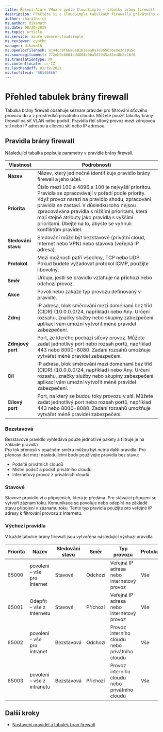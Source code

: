 ```yaml
---
title: Řešení Azure VMware podle CloudSimple – tabulky brány firewall
description: Přečtěte si o CloudSimple tabulkách firewallu privátního cloudu a pravidlech brány firewall, včetně výchozích pravidel, která se vytvářejí v každé tabulce brány firewall.
author: sharaths-cs
ms.author: dikamath
ms.date: 08/20/2019
ms.topic: article
ms.service: azure-vmware-cloudsimple
ms.reviewer: cynthn
manager: dikamath
ms.openlocfilehash: 8c44c39f66a0a0161eea8a7e9656bbe0e3d1015c
ms.sourcegitcommit: 772eb9c6684dd4864e0ba507945a83e48b8c16f0
ms.translationtype: MT
ms.contentlocale: cs-CZ
ms.lasthandoff: 03/19/2021
ms.locfileid: "88140866"
---
```

# <a name="firewall-tables-overview"></a>Přehled tabulek brány firewall

Tabulka brány firewall obsahuje seznam pravidel pro filtrování síťového provozu do a z prostředků privátního cloudu. Můžete použít tabulky brány firewall na síť VLAN nebo podsíť. Pravidla řídí síťový provoz mezi zdrojovou sítí nebo IP adresou a cílovou sítí nebo IP adresou.

## <a name="firewall-rules"></a>Pravidla brány firewall

Následující tabulka popisuje parametry v pravidle brány firewall.

| Vlastnost | Podrobnosti |
| ---------| --------|
| **Název** | Název, který jedinečně identifikuje pravidlo brány firewall a jeho účel. |
| **Priorita** | Číslo mezi 100 a 4096 a 100 je nejvyšší prioritou. Pravidla se zpracovávají v pořadí podle priority. Když provoz narazí na pravidlo shodu, zpracování pravidla se zastaví. V důsledku toho nejsou zpracovávána pravidla s nižšími prioritami, která mají stejné atributy jako pravidla s vyššími prioritami.  Dbejte na to, abyste se vyhnuli konfliktům pravidel. |
| **Sledování stavu** | Sledování může být bezstavové (privátní cloud, Internet nebo VPN) nebo stavová (veřejná IP adresa).  |
| **Protokol** | Mezi možnosti patří všechny, TCP nebo UDP. Pokud budete vyžadovat protokol ICMP, použijte libovolný. |
| **Směr** | Určuje, jestli se pravidlo vztahuje na příchozí nebo odchozí provoz. |
| **Akce** | Povolí nebo zakáže typ provozu definovaný v pravidle. |
| **Zdroj** | IP adresa, blok směrování mezi doménami bez tříd (CIDR) (10.0.0.0/24, například) nebo Any.  Určení rozsahu, značky služby nebo skupiny zabezpečení aplikací vám umožní vytvořit méně pravidel zabezpečení. |
| **Zdrojový port** | Port, ze kterého pochází síťový provoz.  Můžete zadat jednotlivý port nebo rozsah portů, například 443 nebo 8000-8080. Zadání rozsahů umožňuje vytvářet méně pravidel zabezpečení. |
| **Cíl** | IP adresa, blok směrování mezi doménami bez tříd (CIDR) (10.0.0.0/24, například) nebo Any.  Určení rozsahu, značky služby nebo skupiny zabezpečení aplikací vám umožní vytvořit méně pravidel zabezpečení.  |
| **Cílový port** | Port, na který se budou toky provozu v síti.  Můžete zadat jednotlivý port nebo rozsah portů, například 443 nebo 8000-8080. Zadání rozsahů umožňuje vytvářet méně pravidel zabezpečení.|

### <a name="stateless"></a>Bezstavová

Bezstavové pravidlo vyhledává pouze jednotlivé pakety a filtruje je na základě pravidla.  
Pro tok přenosů v opačném směru můžou být nutná další pravidla.  Pro přenosy dat mezi následujícími body používejte pravidla bez stavu:

* Podsítě privátních cloudů
* Místní podsíť a podsíť privátního cloudu
* Internetový provoz z privátních cloudů

### <a name="stateful"></a>Stavové

 Stavové pravidlo ví o připojeních, která je předána. Pro stávající připojení se vytvoří záznam toku. Komunikace se povoluje nebo odepírá na základě stavu připojení v záznamu toku.  Tento typ pravidla použijte pro veřejné IP adresy k filtrování provozu z Internetu.

### <a name="default-rules"></a>Výchozí pravidla

V každé tabulce brány firewall jsou vytvořena následující výchozí pravidla.

|Priorita|Název|Sledování stavu|Směr|Typ provozu|Protokol|Zdroj|Zdrojový port|Cíl|Cílový port|Akce|
|--------|----|--------------|---------|------------|--------|------|-----------|-----------|----------------|------|
|65000|povolení – vše pro Internet|Stavové|Odchozí|Veřejná IP adresa nebo internetový provoz|Vše|Všechny|Všechny|Všechny|Všechny|Povolit|
|65001|Odepřít – vše z Internetu|Stavové|Příchozí|Veřejná IP adresa nebo internetový provoz|Vše|Všechny|Všechny|Všechny|Všechny|Odepřít|
|65002|povolení – vše pro intranet|Bezstavová|Odchozí|Provoz interního cloudu nebo privátního cloudu|Vše|Všechny|Všechny|Všechny|Všechny|Povolit|
|65003|povolení – vše z intranetu|Bezstavová|Příchozí|Provoz interního cloudu nebo privátního cloudu|Vše|Všechny|Všechny|Všechny|Všechny|Povolit|

## <a name="next-steps"></a>Další kroky

* [Nastavení pravidel a tabulek bran firewall](firewall.md)

